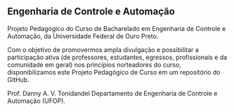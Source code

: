 ## Engenharia de Controle e Automação

Projeto Pedagógico do Curso de Bacharelado em Engenharia de Controle e Automação, da Universidade Federal de Ouro Preto.

Com o objetivo de promovermos ampla divulgação e possibilitar a participação ativa (de professores, estudantes, egressos, profissionais e da comunidade em geral) nos princípios norteadores do curso, disponibilizamos este Projeto Pedagógico de Curso em um repositório do GitHub.

Prof. Danny A. V. Tonidandel
Departamento de Engenharia de Controle e Automação (UFOP).
